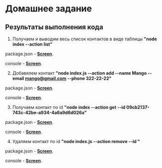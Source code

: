 # Домашнее задание

## Результаты выполнения кода

1. Получаем и выводим весь список контактов в виде таблицы **"node index --action list"**

package.json - [**Screen**](https://monosnap.com/file/t4GqfULUR4hfUN5Hhlsc1FwkJGuDMF).

console - [**Screen**](https://monosnap.com/file/1M8G19iHpyV3IqM6kqtEnQcK31G8aY).

2. Добавялем контакт **"node index.js --action add --name Mango --email mango@gmail.com --phone 322-22-22"**

package.json - [**Screen**](https://monosnap.com/file/hAKodNHkcZO9R9ythftZFPj48xytKP).

console - [**Screen**](https://monosnap.com/file/DAQzJpIMHhI9QBPLH8hVKxXOtXq0bx).

3. Получаем контакт по id **"node index --action get --id 09cb2137-743c-42be-a934-4a6a9d6d026a"**

package.json - [**Screen**](https://monosnap.com/file/hAKodNHkcZO9R9ythftZFPj48xytKP).

console - [**Screen**](https://monosnap.com/file/VOl4GUsnmepbP5UXfYMpqSu94fdBCp).

4. Удаляем контакт по id **"node index.js --action remove --id "**

package.json - [**Screen**](https://monosnap.com/file/t4GqfULUR4hfUN5Hhlsc1FwkJGuDMF).

console - [**Screen**](https://monosnap.com/file/NAX6X5th3KaLXHrdOccXAv5STovidv).
